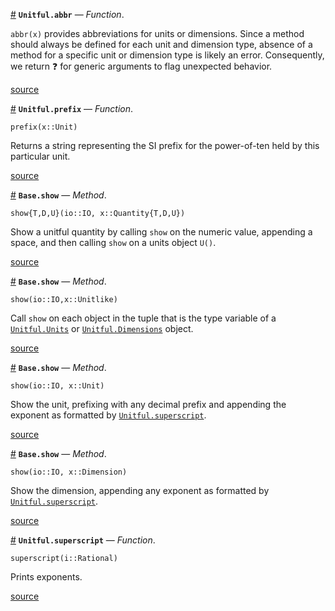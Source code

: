 <a id='Unitful.abbr' href='#Unitful.abbr'>#</a>
**`Unitful.abbr`** &mdash; *Function*.



`abbr(x)` provides abbreviations for units or dimensions. Since a method should always be defined for each unit and dimension type, absence of a method for a specific unit or dimension type is likely an error. Consequently, we return ❓ for generic arguments to flag unexpected behavior.


<a target='_blank' href='https://github.com/ajkeller34/Unitful.jl/tree/06d4a308cfa504ba08b937a778bd9ada4930fab4/src/Display.jl#L26-L31' class='documenter-source'>source</a><br>

<a id='Unitful.prefix' href='#Unitful.prefix'>#</a>
**`Unitful.prefix`** &mdash; *Function*.



```
prefix(x::Unit)
```

Returns a string representing the SI prefix for the power-of-ten held by this particular unit.


<a target='_blank' href='https://github.com/ajkeller34/Unitful.jl/tree/06d4a308cfa504ba08b937a778bd9ada4930fab4/src/Display.jl#L34-L41' class='documenter-source'>source</a><br>

<a id='Base.show-Tuple{IO,Unitful.Quantity{T,D,U}}' href='#Base.show-Tuple{IO,Unitful.Quantity{T,D,U}}'>#</a>
**`Base.show`** &mdash; *Method*.



```
show{T,D,U}(io::IO, x::Quantity{T,D,U})
```

Show a unitful quantity by calling `show` on the numeric value, appending a space, and then calling `show` on a units object `U()`.


<a target='_blank' href='https://github.com/ajkeller34/Unitful.jl/tree/06d4a308cfa504ba08b937a778bd9ada4930fab4/src/Display.jl#L50-L57' class='documenter-source'>source</a><br>

<a id='Base.show-Tuple{IO,Unitful.Unitlike}' href='#Base.show-Tuple{IO,Unitful.Unitlike}'>#</a>
**`Base.show`** &mdash; *Method*.



```
show(io::IO,x::Unitlike)
```

Call `show` on each object in the tuple that is the type variable of a [`Unitful.Units`](types.md#Unitful.Units) or [`Unitful.Dimensions`](types.md#Unitful.Dimensions) object.


<a target='_blank' href='https://github.com/ajkeller34/Unitful.jl/tree/06d4a308cfa504ba08b937a778bd9ada4930fab4/src/Display.jl#L65-L72' class='documenter-source'>source</a><br>

<a id='Base.show-Tuple{IO,Unitful.Unit}' href='#Base.show-Tuple{IO,Unitful.Unit}'>#</a>
**`Base.show`** &mdash; *Method*.



```
show(io::IO, x::Unit)
```

Show the unit, prefixing with any decimal prefix and appending the exponent as formatted by [`Unitful.superscript`](display.md#Unitful.superscript).


<a target='_blank' href='https://github.com/ajkeller34/Unitful.jl/tree/06d4a308cfa504ba08b937a778bd9ada4930fab4/src/Display.jl#L84-L91' class='documenter-source'>source</a><br>

<a id='Base.show-Tuple{IO,Unitful.Dimension}' href='#Base.show-Tuple{IO,Unitful.Dimension}'>#</a>
**`Base.show`** &mdash; *Method*.



```
show(io::IO, x::Dimension)
```

Show the dimension, appending any exponent as formatted by [`Unitful.superscript`](display.md#Unitful.superscript).


<a target='_blank' href='https://github.com/ajkeller34/Unitful.jl/tree/06d4a308cfa504ba08b937a778bd9ada4930fab4/src/Display.jl#L99-L106' class='documenter-source'>source</a><br>

<a id='Unitful.superscript' href='#Unitful.superscript'>#</a>
**`Unitful.superscript`** &mdash; *Function*.



```
superscript(i::Rational)
```

Prints exponents.


<a target='_blank' href='https://github.com/ajkeller34/Unitful.jl/tree/06d4a308cfa504ba08b937a778bd9ada4930fab4/src/Display.jl#L112-L118' class='documenter-source'>source</a><br>

